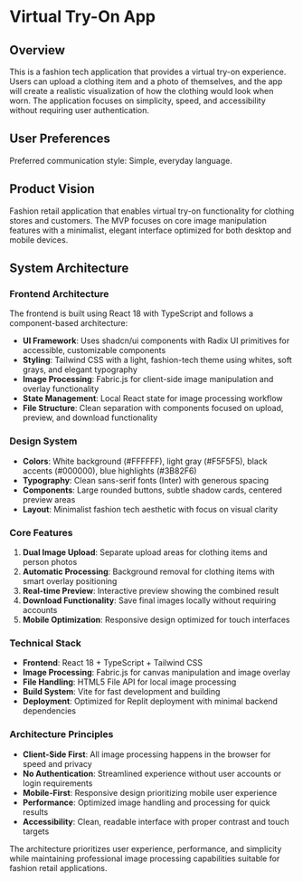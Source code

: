 # Virtual Try-On App

## Overview

This is a fashion tech application that provides a virtual try-on experience. Users can upload a clothing item and a photo of themselves, and the app will create a realistic visualization of how the clothing would look when worn. The application focuses on simplicity, speed, and accessibility without requiring user authentication.

## User Preferences

Preferred communication style: Simple, everyday language.

## Product Vision

Fashion retail application that enables virtual try-on functionality for clothing stores and customers. The MVP focuses on core image manipulation features with a minimalist, elegant interface optimized for both desktop and mobile devices.

## System Architecture

### Frontend Architecture

The frontend is built using React 18 with TypeScript and follows a component-based architecture:

- **UI Framework**: Uses shadcn/ui components with Radix UI primitives for accessible, customizable components
- **Styling**: Tailwind CSS with a light, fashion-tech theme using whites, soft grays, and elegant typography
- **Image Processing**: Fabric.js for client-side image manipulation and overlay functionality
- **State Management**: Local React state for image processing workflow
- **File Structure**: Clean separation with components focused on upload, preview, and download functionality

### Design System

- **Colors**: White background (#FFFFFF), light gray (#F5F5F5), black accents (#000000), blue highlights (#3B82F6)
- **Typography**: Clean sans-serif fonts (Inter) with generous spacing
- **Components**: Large rounded buttons, subtle shadow cards, centered preview areas
- **Layout**: Minimalist fashion tech aesthetic with focus on visual clarity

### Core Features

1. **Dual Image Upload**: Separate upload areas for clothing items and person photos
2. **Automatic Processing**: Background removal for clothing items with smart overlay positioning
3. **Real-time Preview**: Interactive preview showing the combined result
4. **Download Functionality**: Save final images locally without requiring accounts
5. **Mobile Optimization**: Responsive design optimized for touch interfaces

### Technical Stack

- **Frontend**: React 18 + TypeScript + Tailwind CSS
- **Image Processing**: Fabric.js for canvas manipulation and image overlay
- **File Handling**: HTML5 File API for local image processing
- **Build System**: Vite for fast development and building
- **Deployment**: Optimized for Replit deployment with minimal backend dependencies

### Architecture Principles

- **Client-Side First**: All image processing happens in the browser for speed and privacy
- **No Authentication**: Streamlined experience without user accounts or login requirements
- **Mobile-First**: Responsive design prioritizing mobile user experience
- **Performance**: Optimized image handling and processing for quick results
- **Accessibility**: Clean, readable interface with proper contrast and touch targets

The architecture prioritizes user experience, performance, and simplicity while maintaining professional image processing capabilities suitable for fashion retail applications.